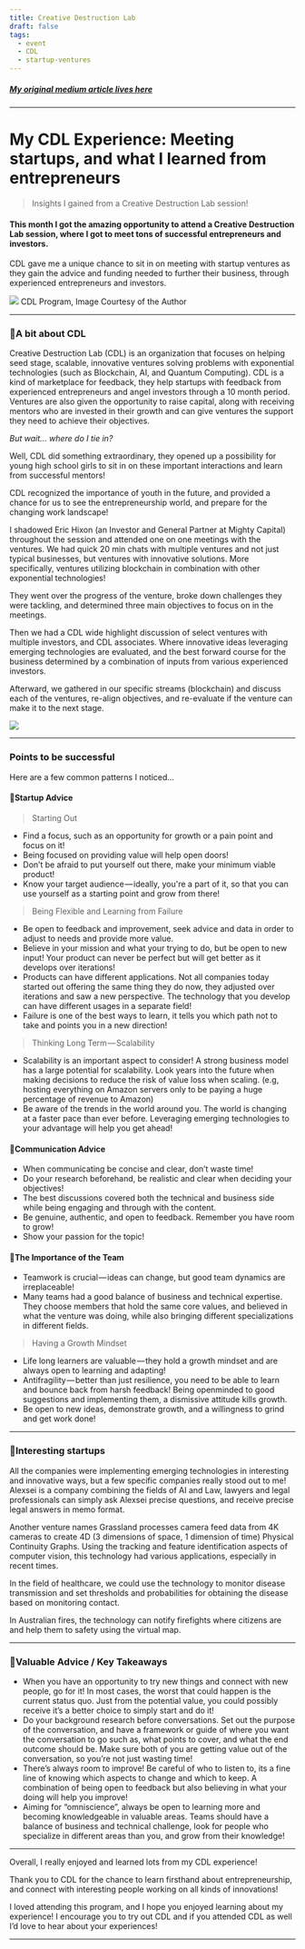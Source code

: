 ```yaml
---
title: Creative Destruction Lab
draft: false
tags:
  - event
  - CDL
  - startup-ventures
---
```


##### [My original medium article lives here](https://arielycliu.medium.com/my-cdl-experience-meeting-startups-and-what-i-learned-from-entrepreneurs-53ae7dfc93f4)

---

# My CDL Experience: Meeting startups, and what I learned from entrepreneurs

> Insights I gained from a Creative Destruction Lab session!

#### **This month I got the amazing opportunity to attend a Creative Destruction Lab session, where I got to meet tons of successful entrepreneurs and investors.**

CDL gave me a unique chance to sit in on meeting with startup ventures as they gain the advice and funding needed to further their business, through experienced entrepreneurs and investors.

![](https://cdn-images-1.medium.com/max/716/1*-cKqwjvfyq3qOTn_YlBcHA.jpeg)
CDL Program, Image Courtesy of the Author

---

### 👋A bit about CDL

Creative Destruction Lab (CDL) is an organization that focuses on helping seed stage, scalable, innovative ventures solving problems with exponential technologies (such as Blockchain, AI, and Quantum Computing). CDL is a kind of marketplace for feedback, they help startups with feedback from experienced entrepreneurs and angel investors through a 10 month period. Ventures are also given the opportunity to raise capital, along with receiving mentors who are invested in their growth and can give ventures the support they need to achieve their objectives.

_But wait… where do I tie in?_

Well, CDL did something extraordinary, they opened up a possibility for young high school girls to sit in on these important interactions and learn from successful mentors!

CDL recognized the importance of youth in the future, and provided a chance for us to see the entrepreneurship world, and prepare for the changing work landscape!

I shadowed Eric Hixon (an Investor and General Partner at Mighty Capital) throughout the session and attended one on one meetings with the ventures. We had quick 20 min chats with multiple ventures and not just typical businesses, but ventures with innovative solutions. More specifically, ventures utilizing blockchain in combination with other exponential technologies!

They went over the progress of the venture, broke down challenges they were tackling, and determined three main objectives to focus on in the meetings.

Then we had a CDL wide highlight discussion of select ventures with multiple investors, and CDL associates. Where innovative ideas leveraging emerging technologies are evaluated, and the best forward course for the business determined by a combination of inputs from various experienced investors.

Afterward, we gathered in our specific streams (blockchain) and discuss each of the ventures, re-align objectives, and re-evaluate if the venture can make it to the next stage.

![](https://cdn-images-1.medium.com/max/716/1*jce21XA0ugN9meO24qarAA.jpeg)

---

### Points to be successful

Here are a few common patterns I noticed…

#### 📝Startup Advice

> Starting Out

- Find a focus, such as an opportunity for growth or a pain point and focus on it!
- Being focused on providing value will help open doors!
- Don’t be afraid to put yourself out there, make your minimum viable product!
- Know your target audience — ideally, you're a part of it, so that you can use yourself as a starting point and grow from there!

> Being Flexible and Learning from Failure

- Be open to feedback and improvement, seek advice and data in order to adjust to needs and provide more value.
- Believe in your mission and what your trying to do, but be open to new input! Your product can never be perfect but will get better as it develops over iterations!
- Products can have different applications. Not all companies today started out offering the same thing they do now, they adjusted over iterations and saw a new perspective. The technology that you develop can have different usages in a separate field!
- Failure is one of the best ways to learn, it tells you which path not to take and points you in a new direction!

> Thinking Long Term — Scalability

- Scalability is an important aspect to consider! A strong business model has a large potential for scalability. Look years into the future when making decisions to reduce the risk of value loss when scaling. (e.g, hosting everything on Amazon servers only to be paying a huge percentage of revenue to Amazon)
- Be aware of the trends in the world around you. The world is changing at a faster pace than ever before. Leveraging emerging technologies to your advantage will help you get ahead!

#### 📢Communication Advice

- When communicating be concise and clear, don’t waste time!
- Do your research beforehand, be realistic and clear when deciding your objectives!
- The best discussions covered both the technical and business side while being engaging and through with the content.
- Be genuine, authentic, and open to feedback. Remember you have room to grow!
- Show your passion for the topic!

#### 🙌The Importance of the Team

- Teamwork is crucial — ideas can change, but good team dynamics are irreplaceable!
- Many teams had a good balance of business and technical expertise. They choose members that hold the same core values, and believed in what the venture was doing, while also bringing different specializations in different fields.

> Having a Growth Mindset

- Life long learners are valuable — they hold a growth mindset and are always open to learning and adapting!
- Antifragility — better than just resilience, you need to be able to learn and bounce back from harsh feedback! Being openminded to good suggestions and implementing them, a dismissive attitude kills growth.
- Be open to new ideas, demonstrate growth, and a willingness to grind and get work done!

---

### 🤯Interesting startups

All the companies were implementing emerging technologies in interesting and innovative ways, but a few specific companies really stood out to me! Alexsei is a company combining the fields of AI and Law, lawyers and legal professionals can simply ask Alexsei precise questions, and receive precise legal answers in memo format.

Another venture names Grassland processes camera feed data from 4K cameras to create 4D (3 dimensions of space, 1 dimension of time) Physical Continuity Graphs. Using the tracking and feature identification aspects of computer vision, this technology had various applications, especially in recent times.

In the field of healthcare, we could use the technology to monitor disease transmission and set thresholds and probabilities for obtaining the disease based on monitoring contact.

In Australian fires, the technology can notify firefights where citizens are and help them to safety using the virtual map.

---

### 🔑Valuable Advice / Key Takeaways

- When you have an opportunity to try new things and connect with new people, go for it! In most cases, the worst that could happen is the current status quo. Just from the potential value, you could possibly receive it’s a better choice to simply start and do it!
- Do your background research before conversations. Set out the purpose of the conversation, and have a framework or guide of where you want the conversation to go such as, what points to cover, and what the end outcome should be. Make sure both of you are getting value out of the conversation, so you’re not just wasting time!
- There’s always room to improve! Be careful of who to listen to, its a fine line of knowing which aspects to change and which to keep. A combination of being open to feedback but also believing in what your doing will help you improve!
- Aiming for “omniscience”, always be open to learning more and becoming knowledgeable in valuable areas. Teams should have a balance of business and technical challenge, look for people who specialize in different areas than you, and grow from their knowledge!

---

Overall, I really enjoyed and learned lots from my CDL experience!

Thank you to CDL for the chance to learn firsthand about entrepreneurship, and connect with interesting people working on all kinds of innovations!

I loved attending this program, and I hope you enjoyed learning about my experience! I encourage you to try out CDL and if you attended CDL as well I’d love to hear about your experiences!

---
